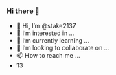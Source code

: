 ### Hi there 👋
- 👋 Hi, I’m @stake2137
- 👀 I’m interested in ...
- 🌱 I’m currently learning ...
- 💞️ I’m looking to collaborate on ...
- 📫 How to reach me ...
- 13
<!--
**Themanhdh/themanhdh** is a ✨ _special_ ✨ repository because its `README.md` (this file) appears on your GitHub profile.


